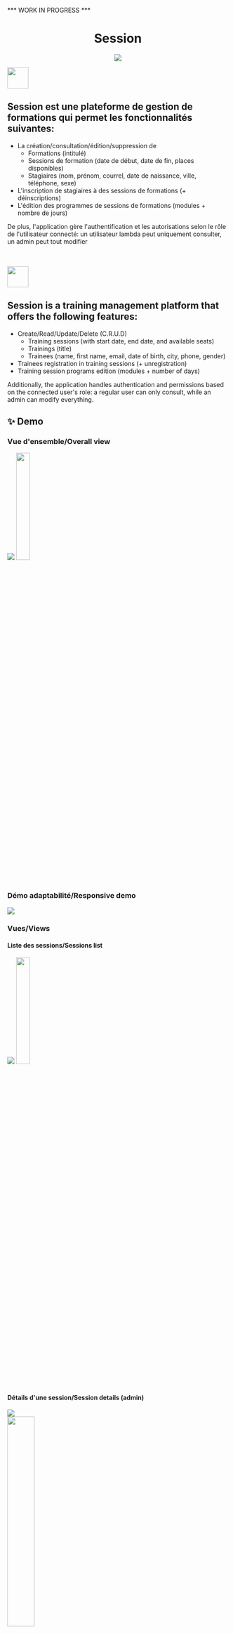 *** WORK IN PROGRESS ***

<h1 align="center">Session</h1>
<p align="center">
    <img src="https://skillicons.dev/icons?i=symfony,php,html,css,js,jquery" />
</p>

<img src="https://hatscripts.github.io/circle-flags/flags/fr.svg" width="48">
<h2>Session est une plateforme de gestion de formations qui permet les fonctionnalités suivantes:</h2>

<ul>
    <li>La création/consultation/édition/suppression de 
        <ul>
            <li>Formations (intitulé)</li>
            <li>Sessions de formation (date de début, date de fin, places disponibles)</li>
            <li>Stagiaires (nom, prénom, courrel, date de naissance, ville, téléphone, sexe)</li>
        </ul>
    </li>
    <li>L'inscription de stagiaires à des sessions de formations (+ déinscriptions)</li>
    <li>L'édition des programmes de sessions de formations (modules + nombre de jours)</li>
</ul>

<p>De plus, l'application gère l'authentification et les autorisations selon le rôle de l'utilisateur connecté: un utilisateur lambda peut uniquement consulter, un admin peut tout modifier</p>

<br>
<br>

<img src="https://hatscripts.github.io/circle-flags/flags/gb.svg" width="48">
<h2>Session is a training management platform that offers the following features:</h2>

<ul>
    <li>Create/Read/Update/Delete (C.R.U.D)
        <ul>
            <li>Training sessions (with start date, end date, and available seats)</li>
            <li>Trainings (title)</li>
            <li>Trainees (name, first name, email, date of birth, city, phone, gender)</li>
        </ul>
    </li>
    <li>Trainees registration in training sessions (+ unregistration)</li>
    <li>Training session programs edition (modules + number of days)</li>
</ul>


<p>Additionally, the application handles authentication and permissions based on the connected user's role: a regular user can only consult, while an admin can modify everything.</p>

## ✨ Demo
<h3>Vue d'ensemble/Overall view</h3>
<div display="flex" flex-direction="row">
    <img src="https://raw.githubusercontent.com/Charlydcn/Session/master/public/img/demo/gif/overall_view.gif">
    <img src="https://raw.githubusercontent.com/Charlydcn/Session/master/public/img/demo/gif/overall_view_mobile.gif" width="25%">
</div>

<h3>Démo adaptabilité/Responsive demo</h3>
<img src="https://raw.githubusercontent.com/Charlydcn/Session/master/public/img/demo/gif/responsive.gif">

<h3>Vues/Views</h3>

<h4>Liste des sessions/Sessions list</h4>
<div display="flex" flex-direction="row">
    <img src="https://raw.githubusercontent.com/Charlydcn/Session/master/public/img/demo/session_index.gif">
    <img src="https://raw.githubusercontent.com/Charlydcn/Session/master/public/img/demo/session_index_mobile.png" width="25%">
</div>

<h4>Détails d'une session/Session details (admin)</h4>
<div display="flex" flex-direction="row">
    <img src="https://raw.githubusercontent.com/Charlydcn/Session/master/public/img/demo/session_show.gif"><br>
    <img src="https://raw.githubusercontent.com/Charlydcn/Session/master/public/img/demo/session_show_mobile.gif" width="35%">
</div>

<h4>Édition d'une session/Session editing</h4>
<div display="flex" flex-direction="row">
    <img src="https://raw.githubusercontent.com/Charlydcn/Session/master/public/img/demo/session_edit.gif"><br>
    <img src="https://raw.githubusercontent.com/Charlydcn/Session/master/public/img/demo/session_edit_stag_mobile.gif" width="35%">
    <img src="https://raw.githubusercontent.com/Charlydcn/Session/master/public/img/demo/session_edit_programme_mobile.gif" width="35%">
</div>

<h4>Création d'une session/Session creation</h4>
<div display="flex" flex-direction="row">
    <img src="https://raw.githubusercontent.com/Charlydcn/Session/master/public/img/demo/session_new.gif"><br>
    <img src="https://raw.githubusercontent.com/Charlydcn/Session/master/public/img/demo/session_new_mobile.gif" width="35%">
</div>

<h4>Création d'un stagiaire/Trainee creation</h4>
<div display="flex" flex-direction="row">
    <img src="https://raw.githubusercontent.com/Charlydcn/Session/master/public/img/demo/stagiaire_new.gif">
    <img src="https://raw.githubusercontent.com/Charlydcn/Session/master/public/img/demo/stagiaire_new_mobile.png" width="35%">
    <p>Erreurs gérées/Errors handled (+ min Length)</p>
    <img src="https://raw.githubusercontent.com/Charlydcn/Session/master/public/img/demo/stagiaire_new_errors.png" width="35%">
</div>

<h4>Édition d'un stagiaire/Trainee edition</h4>
<div display="flex" flex-direction="row">
    <img src="https://raw.githubusercontent.com/Charlydcn/Session/master/public/img/demo/stagiaire_edit.gif">
    <img src="https://raw.githubusercontent.com/Charlydcn/Session/master/public/img/demo/stagiaire_edit_mobile.png" width="35%">
</div>

<h4>Création d'une formation/Training creation</h4>
<div display="flex" flex-direction="row">
    <img src="https://raw.githubusercontent.com/Charlydcn/Session/master/public/img/demo/formation_new.gif">
    <img src="https://raw.githubusercontent.com/Charlydcn/Session/master/public/img/demo/formation_new_mobile.gif">
</div>

<h4>Édition d'une formation/Training edition</h4>
<div display="flex" flex-direction="row">
    <img src="https://raw.githubusercontent.com/Charlydcn/Session/master/public/img/demo/formation_edit.gif">
    <img src="https://raw.githubusercontent.com/Charlydcn/Session/master/public/img/demo/formation_edit_mobile.gif">
</div>

<h4>Authentification/Authentication</h4>
<div display="flex" flex-direction="row">
    <img src="https://raw.githubusercontent.com/Charlydcn/Session/master/public/img/demo/registration.gif">
    <img src="https://raw.githubusercontent.com/Charlydcn/Session/master/public/img/demo/login_mobile.gif">
</div>

